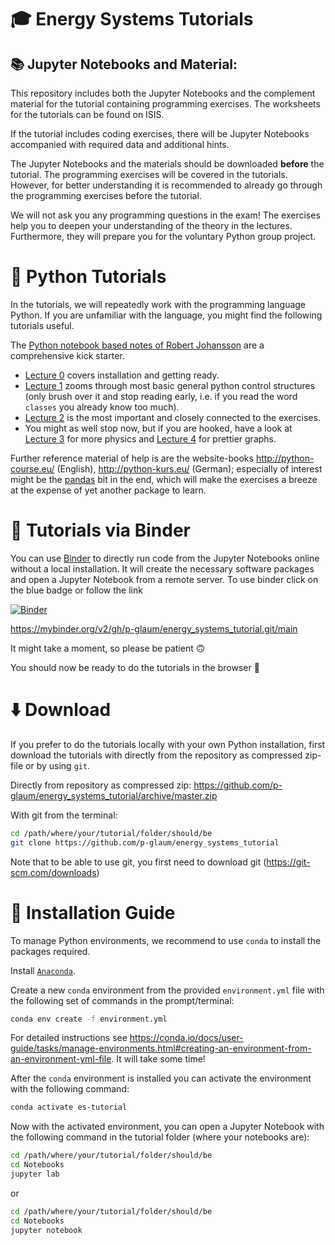 #  :mortar_board: Energy Systems Tutorials

## :books: Jupyter Notebooks and Material:

This repository includes both the Jupyter Notebooks and the complement material for the tutorial containing programming exercises.
The worksheets for the tutorials can be found on ISIS. 

If the tutorial includes coding exercises, there will be Jupyter Notebooks accompanied with required data and additional hints.

The Jupyter Notebooks and the materials should be downloaded **before** the tutorial. The programming exercises will be covered in the tutorials. However, for better understanding it is recommended to already go through the programming exercises before the tutorial. 

We will not ask you any programming questions in the exam! The exercises help you to deepen your understanding of the theory in the lectures. Furthermore, they will prepare you for the voluntary Python group project.


# :blue_book: Python Tutorials

In the tutorials, we will repeatedly work with the programming language Python. If you are unfamiliar with the language, you might find the following tutorials useful.

The [Python notebook based notes of Robert Johansson](http://nbviewer.jupyter.org/github/jrjohansson/scientific-python-lectures/tree/master/) are a
comprehensive kick starter.
 * [Lecture 0](http://nbviewer.jupyter.org/github/jrjohansson/scientific-python-lectures/blob/master/Lecture-0-Scientific-Computing-with-Python.ipynb) covers installation and getting ready.
 * [Lecture 1](http://nbviewer.jupyter.org/github/jrjohansson/scientific-python-lectures/blob/master/Lecture-1-Introduction-to-Python-Programming.ipynb)
       zooms through most basic general python control structures (only
       brush over it and stop reading early, i.e. if you read the word
       `classes` you already know too much).
 * [Lecture 2](http://nbviewer.jupyter.org/github/jrjohansson/scientific-python-lectures/blob/master/Lecture-2-Numpy.ipynb) is the most important and closely connected to the exercises.
* You might as well stop now, but if you are hooked, have a look at [Lecture 3](http://nbviewer.jupyter.org/github/jrjohansson/scientific-python-lectures/blob/master/Lecture-3-Scipy.ipynb) for more physics and [Lecture 4](http://nbviewer.jupyter.org/github/jrjohansson/scientific-python-lectures/blob/master/Lecture-4-Matplotlib.ipynb) for prettier graphs.

Further reference material of help is are the website-books http://python-course.eu/ (English), http://python-kurs.eu/ (German); especially of interest might be the [pandas](http://www.python-course.eu/pandas.php) bit in the end, which will make the exercises a breeze at the expense of yet another package to learn.


# :abacus: Tutorials via Binder

You can use [Binder](https://mybinder.org/) to directly run code from the Jupyter Notebooks online without a local installation. It will create the necessary software packages and open a Jupyter Notebook from a remote server. To use binder click on the blue badge or follow the link

[![Binder](https://mybinder.org/badge_logo.svg)](https://mybinder.org/v2/gh/p-glaum/energy_systems_tutorial.git/main)

https://mybinder.org/v2/gh/p-glaum/energy_systems_tutorial.git/main

It might take a moment, so please be patient :upside_down_face:

You should now be ready to do the tutorials in the browser :partying_face:

# :arrow_down: Download

If you prefer to do the tutorials locally with your own Python installation,
first download the tutorials with directly from the repository as compressed zip-file or by using `git`.

Directly from repository as compressed zip:
https://github.com/p-glaum/energy_systems_tutorial/archive/master.zip

With git from the terminal:

```bash
cd /path/where/your/tutorial/folder/should/be
git clone https://github.com/p-glaum/energy_systems_tutorial
```
Note that to be able to use git, you first need to download git (https://git-scm.com/downloads)

# :wrench: Installation Guide

To manage Python environments, we recommend to use `conda` to install the packages required.

Install [`Anaconda`](https://www.anaconda.com/products/distribution).

Create a new `conda` environment from the provided `environment.yml` file with the following set of commands in the prompt/terminal:

```bash
conda env create -f environment.yml
```

For detailed instructions see
https://conda.io/docs/user-guide/tasks/manage-environments.html#creating-an-environment-from-an-environment-yml-file.
It will take some time!

After the `conda` environment is installed you can activate the environment with the following command:

```bash
conda activate es-tutorial
```


Now with the activated environment, you can open a Jupyter Notebook with the following command in the tutorial folder (where your notebooks are):

```bash
cd /path/where/your/tutorial/folder/should/be
cd Notebooks
jupyter lab
```

or

```bash
cd /path/where/your/tutorial/folder/should/be
cd Notebooks
jupyter notebook
```


